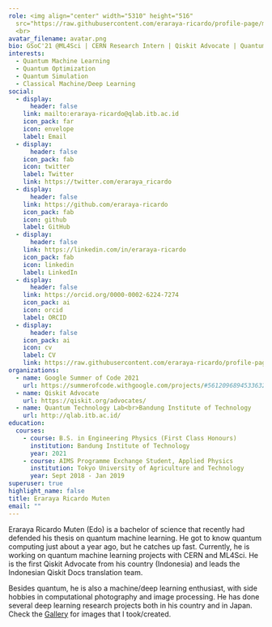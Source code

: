 ```yaml
---
role: <img align="center" width="5310" height="516"
  src="https://raw.githubusercontent.com/eraraya-ricardo/profile-page/master/assets/media/qp_mle_img.png">
  <br>
avatar_filename: avatar.png
bio: GSoC'21 @ML4Sci | CERN Research Intern | Qiskit Advocate | Quantum and classical ML/NN enthusiast
interests:
  - Quantum Machine Learning
  - Quantum Optimization
  - Quantum Simulation
  - Classical Machine/Deep Learning
social:
  - display:
      header: false
    link: mailto:eraraya-ricardo@qlab.itb.ac.id
    icon_pack: far
    icon: envelope
    label: Email
  - display:
      header: false
    icon_pack: fab
    icon: twitter
    label: Twitter
    link: https://twitter.com/eraraya_ricardo
  - display:
      header: false
    link: https://github.com/eraraya-ricardo
    icon_pack: fab
    icon: github
    label: GitHub
  - display:
      header: false
    link: https://linkedin.com/in/eraraya-ricardo
    icon_pack: fab
    icon: linkedin
    label: LinkedIn
  - display:
      header: false
    link: https://orcid.org/0000-0002-6224-7274
    icon_pack: ai
    icon: orcid
    label: ORCID
  - display:
      header: false
    icon_pack: ai
    icon: cv
    label: CV
    link: https://raw.githubusercontent.com/eraraya-ricardo/profile-page/master/static/uploads/cv.pdf
organizations:
  - name: Google Summer of Code 2021
    url: https://summerofcode.withgoogle.com/projects/#5612096894533632
  - name: Qiskit Advocate
    url: https://qiskit.org/advocates/
  - name: Quantum Technology Lab<br>Bandung Institute of Technology
    url: http://qlab.itb.ac.id/
education:
  courses:
    - course: B.S. in Engineering Physics (First Class Honours)
      institution: Bandung Institute of Technology
      year: 2021
    - course: AIMS Programme Exchange Student, Applied Physics
      institution: Tokyo University of Agriculture and Technology
      year: Sept 2018 - Jan 2019
superuser: true
highlight_name: false
title: Eraraya Ricardo Muten
email: ""
---
```

Eraraya Ricardo Muten (Edo) is a bachelor of science that recently had defended his thesis on quantum machine learning.  He got to know quantum computing just about a year ago, but he catches up fast. Currently, he is working on quantum machine learning projects with CERN and ML4Sci. He is the first Qiskit Advocate from his country (Indonesia) and leads the Indonesian Qiskit Docs translation team.

Besides quantum, he is also a machine/deep learning enthusiast, with side hobbies in computational photography and image processing. He has done several deep learning research projects both in his country and in Japan. Check the [Gallery](/photography/) for images that I took/created.


<!--
{{< icon name="download" pack="fas" >}} Download my {{< staticref "media/demo_resume.pdf" "newtab" >}}resumé{{< /staticref >}}.
my [Gallery Instagram](https://www.instagram.com/snap.dng/)

Eraraya Ricardo Muten (Edo) is an engineering physics undergraduate from Bandung Institute of Technology that has recently defended his thesis on quantum machine learning. He got to know quantum computing just about a year ago, but he catches up fast. He is the first Qiskit Advocate from his country (Indonesia) and currently leads the Indonesian Qiskit Docs translation team.
-->
